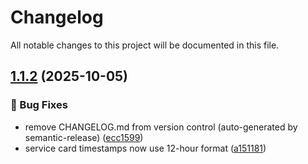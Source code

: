 # Changelog

All notable changes to this project will be documented in this file.

## [1.1.2](https://github.com/zachatkinson/csfrace-scrape-front/compare/v1.1.1...v1.1.2) (2025-10-05)

### 🐛 Bug Fixes

* remove CHANGELOG.md from version control (auto-generated by semantic-release) ([ecc1599](https://github.com/zachatkinson/csfrace-scrape-front/commit/ecc159986f0ef54a8d42586a3d7eec24e81b8536))
* service card timestamps now use 12-hour format ([a151181](https://github.com/zachatkinson/csfrace-scrape-front/commit/a1511819afc61936ec79e0371a0ae66aad2137c1))
